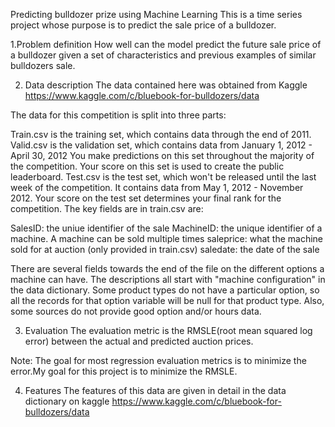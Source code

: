Predicting bulldozer prize using Machine Learning
This is a time series project whose purpose is to predict the sale price of a bulldozer.

1.Problem definition
How well can the model predict the future sale price of a bulldozer given a set of characteristics and previous examples of similar bulldozers sale.

2. Data description
The data contained here was obtained from Kaggle https://www.kaggle.com/c/bluebook-for-bulldozers/data

The data for this competition is split into three parts:

Train.csv is the training set, which contains data through the end of 2011.
Valid.csv is the validation set, which contains data from January 1, 2012 - April 30, 2012 You make predictions on this set throughout the majority of the competition. Your score on this set is used to create the public leaderboard.
Test.csv is the test set, which won't be released until the last week of the competition. It contains data from May 1, 2012 - November 2012. Your score on the test set determines your final rank for the competition.
The key fields are in train.csv are:

SalesID: the uniue identifier of the sale MachineID: the unique identifier of a machine. A machine can be sold multiple times saleprice: what the machine sold for at auction (only provided in train.csv) saledate: the date of the sale

There are several fields towards the end of the file on the different options a machine can have. The descriptions all start with "machine configuration" in the data dictionary. Some product types do not have a particular option, so all the records for that option variable will be null for that product type. Also, some sources do not provide good option and/or hours data.

3. Evaluation
The evaluation metric is the RMSLE(root mean squared log error) between the actual and predicted auction prices.

Note: The goal for most regression evaluation metrics is to minimize the error.My goal for this project is to minimize the RMSLE.

4. Features
The features of this data are given in detail in the data dictionary on kaggle https://www.kaggle.com/c/bluebook-for-bulldozers/data